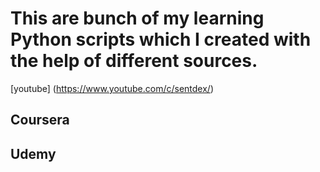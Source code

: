 # This are bunch of my learning Python scripts which I created with the help of different sources.

[youtube] (https://www.youtube.com/c/sentdex/)
## Coursera
## Udemy
